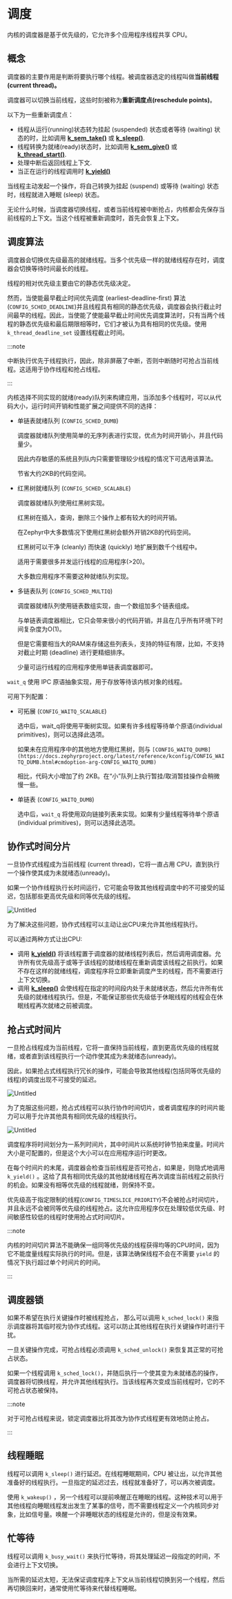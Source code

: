 # 调度

内核的调度器是基于优先级的，它允许多个应用程序线程共享 CPU。

## 概念


调度器的主要作用是判断将要执行哪个线程。被调度器选定的线程叫做**当前线程(current thread)。**


调度器可以切换当前线程，这些时刻被称为**重新调度点(reschedule points)**。

以下为一些重新调度点：

- 线程从运行(running)状态转为挂起 (suspended) 状态或者等待 (waiting) 状态的时，比如调用 **[k_sem_take()](https://docs.zephyrproject.org/latest/kernel/services/synchronization/semaphores.html#c.k_sem_take)** 或 **[k_sleep()](https://docs.zephyrproject.org/latest/kernel/services/threads/index.html#c.k_sleep)**.
- 线程转换为就绪(ready)状态时，比如调用 **[k_sem_give()](https://docs.zephyrproject.org/latest/kernel/services/synchronization/semaphores.html#c.k_sem_give)** 或 **[k_thread_start()](https://docs.zephyrproject.org/latest/kernel/services/threads/index.html#c.k_thread_start)**.
- 处理中断后返回线程上下文.
- 当正在运行的线程调用时 **[k_yield()](https://docs.zephyrproject.org/latest/kernel/services/threads/index.html#c.k_yield)**


当线程主动发起一个操作，将自己转换为挂起 (suspend) 或等待 (waiting) 状态时，线程就进入睡眠 (sleep) 状态。


无论什么时候，当调度器切换线程，或者当前线程被中断抢占，内核都会先保存当前线程的上下文。当这个线程被重新调度时，首先会恢复上下文。

## 调度算法


调度器会切换优先级最高的就绪线程。当多个优先级一样的就绪线程存在时，调度器会切换等待时间最长的线程。


线程的相对优先级主要由它的静态优先级决定。


然而，当使能最早截止时间优先调度 (earliest-deadline-first) 算法(`CONFIG_SCHED_DEADLINE`)并且线程具有相同的静态优先级，调度器会执行截止时间最早的线程。因此，当使能了使能最早截止时间优先调度算法时，只有当两个线程的静态优先级和最后期限相等时，它们才被认为具有相同的优先级。使用 `k_thread_deadline_set` 设置线程截止时间。


:::note

中断执行优先于线程执行，因此，除非屏蔽了中断，否则中断随时可抢占当前线程。这适用于协作线程和抢占线程。

:::


内核选择不同实现的就绪(ready)队列来构建应用，当添加多个线程时，可以从代码大小，运行时间开销和性能扩展之间提供不同的选择：

- 单链表就绪队列 (`CONFIG_SCHED_DUMB`)
    
    
    调度器就绪队列使用简单的无序列表进行实现，优点为时间开销小，并且代码量少。
    
    
    因此内存敏感的系统且列队内只需要管理较少线程的情况下可选用该算法。
    
    
    节省大约2KB的代码空间。
    
- 红黑树就绪队列 (`CONFIG_SCHED_SCALABLE`)
    
    
    调度器就绪队列使用红黑树实现。
    
    
    红黑树在插入，查询，删除三个操作上都有较大的时间开销。
    
    在Zephyr中大多数情况下使用红黑树会额外开销2KB的代码空间。
    
    
    红黑树可以干净 (cleanly) 而快速 (quickly) 地扩展到数千个线程中。
    
    
    适用于需要很多并发运行线程的应用程序(>20)。
    
    大多数应用程序不需要这种就绪队列实现。
    
- 多链表队列 (`CONFIG_SCHED_MULTIQ`)
    
    
    调度器就绪队列使用链表数组实现，由一个数组加多个链表组成。
    
   
        
    与单链表调度器相比，它只会带来很小的代码开销，并且在几乎所有环境下时间复杂度为O(1)。
    
    
    但是它需要相当大的RAM来存储这些列表头，支持的特征有限，比如，不支持对截止时期 (deadline) 进行更精细排序。
    
    
    少量可运行线程的应用程序使用单链表调度器即可。
    

`wait_q` 使用 IPC 原语抽象实现，用于存放等待该内核对象的线程。

可用下列配置：

- 可拓展 (`CONFIG_WAITQ_SCALABLE`)
    
    
    选中后，wait_q将使用平衡树实现。如果有许多线程等待单个原语(individual primitives)，则可以选择此选项。

    
    如果未在应用程序中的其他地方使用红黑树，则与 `[CONFIG_WAITQ_DUMB](https://docs.zephyrproject.org/latest/reference/kconfig/CONFIG_WAITQ_DUMB.html#cmdoption-arg-CONFIG_WAITQ_DUMB)`
    
    相比，代码大小增加了约 2KB。在“小”队列上执行暂挂/取消暂挂操作会稍微慢一些。
    
- 单链表 (`CONFIG_WAITQ_DUMB`)
    
    
    选中后，`wait_q` 将使用双向链接列表来实现。如果有少量线程等待单个原语(individual primitives)，则可以选择此选项。
    

## 协作式时间分片 


一旦协作式线程成为当前线程 (current thread)，它将一直占用 CPU，直到执行一个操作使其成为未就绪态(unready)。


如果一个协作线程执行长时间运行，它可能会导致其他线程调度中的不可接受的延迟，包括那些更高优先级和同等优先级的线程。

![Untitled](images/cooperative.svg)

为了解决这些问题，协作式线程可以主动让出CPU来允许其他线程执行。

可以通过两种方式让出CPU:

- 调用 **[k_yield()](https://docs.zephyrproject.org/latest/kernel/services/threads/index.html#c.k_yield)** 将该线程置于调度器的就绪线程列表后，然后调用调度器。允许所有优先级高于或等于该线程的就绪线程在重新调度该线程之前执行。如果不存在这样的就绪线程，调度程序将立即重新调度产生的线程，而不需要进行上下文切换。
- 调用 **[k_sleep()](https://docs.zephyrproject.org/latest/kernel/services/threads/index.html#c.k_sleep)** 会使线程在指定的时间段内处于未就绪状态，然后允许所有优先级的就绪线程执行。但是，不能保证那些优先级低于休眠线程的线程会在休眠线程再次就绪之前被调度。

## 抢占式时间片 



一旦抢占线程成为当前线程，它将一直保持当前线程，直到更高优先级的线程就绪，或者直到该线程执行一个动作使其成为未就绪态(unready)。


因此，如果抢占式线程执行冗长的操作，可能会导致其他线程(包括同等优先级的线程)的调度出现不可接受的延迟。

![Untitled](images/preemptive.svg)


为了克服这些问题，抢占式线程可以执行协作时间切片，或者调度程序的时间片能力可以用于允许其他具有相同优先级的线程执行。

![Untitled](images/timeslicing.svg)


调度程序将时间划分为一系列时间片，其中时间片以系统时钟节拍来度量。时间片大小是可配置的，但是这个大小可以在应用程序运行时更改。


在每个时间片的末尾，调度器会检查当前线程是否可抢占，如果是，则隐式地调用 `k_yield()` 。这给了具有相同优先级的其他就绪线程在再次调度当前线程之前执行的机会。如果没有相等优先级的线程就绪，则保持不变。


优先级高于指定限制的线程(`CONFIG_TIMESLICE_PRIORITY`)不会被抢占时间切片，并且永远不会被同等优先级的线程抢占。这允许应用程序仅在处理较低优先级、时间敏感性较低的线程时使用抢占式时间切片。


:::note

内核的时间切片算法不能确保一组同等优先级的线程获得均等的CPU时间，因为它不能度量线程实际执行的时间。但是，该算法确保线程不会在不需要 `yield` 的情况下执行超过单个时间片的时间。

:::

## 调度器锁


如果不希望在执行关键操作时被线程抢占， 那么可以调用 `k_sched_lock()` 来指示调度器将其临时视为协作式线程。这可以防止其他线程在执行关键操作时进行干扰。


一旦关键操作完成，可抢占线程必须调用 `k_sched_unlock()` 来恢复其正常的可抢占状态。


如果一个线程调用 `k_sched_lock()`，并随后执行一个使其变为未就绪态的操作，调度器将切换线程，并允许其他线程执行。当该线程再次变成当前线程时，它的不可抢占状态被保持。


:::note

对于可抢占线程来说，锁定调度器比将其改为协作式线程更有效地防止抢占。

:::

## 线程睡眠


线程可以调用 `k_sleep()` 进行延迟。在线程睡眠期间，CPU 被让出，以允许其他准备好的线程执行。一旦指定的延迟过去，线程就准备好了，可以再次被调度。


使用 `k_wakeup()` ，另一个线程可以提前唤醒正在睡眠的线程。这种技术可以用于其他线程向睡眠线程发出发生了某事的信号，而不需要线程定义一个内核同步对象，比如信号量。唤醒一个非睡眠状态的线程是允许的，但是没有效果。

## 忙等待


线程可以调用 `k_busy_wait()` 来执行忙等待，将其处理延迟一段指定的时间，不会进行上下文切换。


当所需的延迟太短，无法保证调度程序上下文从当前线程切换到另一个线程，然后再切换回来时，通常使用忙等待来代替线程睡眠。

